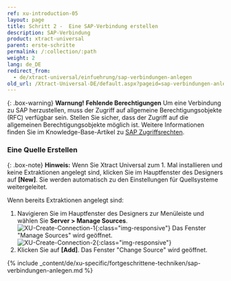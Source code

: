 ```yaml
---
ref: xu-introduction-05
layout: page
title: Schritt 2 -  Eine SAP-Verbindung erstellen
description: SAP-Verbindung
product: xtract-universal
parent: erste-schritte
permalink: /:collection/:path
weight: 2
lang: de_DE
redirect_from:
  - de/xtract-universal/einfuehrung/sap-verbindungen-anlegen
old_url: /Xtract-Universal-DE/default.aspx?pageid=sap-verbindungen-anlegen
---
```


{: .box-warning}
**Warnung!** **Fehlende Berechtigungen**
Um eine Verbindung zu SAP herzustellen, muss der Zugriff auf allgemeine Berechtigungsobjekte (RFC) verfügbar sein.
Stellen Sie sicher, dass der Zugriff auf die allgemeinen Berechtigungsobjekte möglich ist. Weitere Informationen finden Sie im Knowledge-Base-Artikel zu [SAP Zugriffsrechten](https://kb.theobald-software.com/sap/authority-objects-sap-user-rights).

### Eine Quelle Erstellen

{: .box-note}
**Hinweis:** Wenn Sie Xtract Universal zum 1. Mal installieren und keine Extraktionen angelegt sind, klicken Sie im Hauptfenster des Designers auf **[New]**.
Sie werden automatisch zu den Einstellungen für Quellsysteme weitergeleitet.

Wenn bereits Extraktionen angelegt sind:

1. Navigieren Sie im Hauptfenster des Designers zur Menüleiste und wählen Sie **Server > Manage Sources**. <br>
![XU-Create-Connection-1](/img/content/server_manage_sources.png){:class="img-responsive"}
Das Fenster "Manage Sources" wird geöffnet.  <br>
![XU-Create-Connection-2](/img/content/xu_manage_source.png){:class="img-responsive"}
2. Klicken Sie auf **[Add]**. Das Fenster "Change Source" wird geöffnet. 


{% include _content/de/xu-specific/fortgeschrittene-techniken/sap-verbindungen-anlegen.md %}

